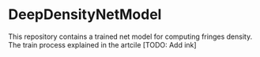 # DeepDensityNetModel
This repository contains a trained net model for computing fringes density. The train process explained in the artcile [TODO: Add ink]
